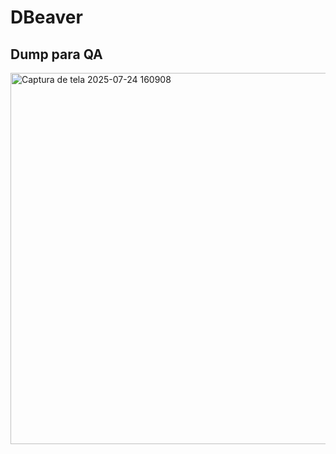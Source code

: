 # DBeaver

## Dump para QA 
<img width="816" height="594" alt="Captura de tela 2025-07-24 160908" src="https://github.com/user-attachments/assets/0fee0888-15b8-4eee-bdb5-da6a557cf1e2" />

